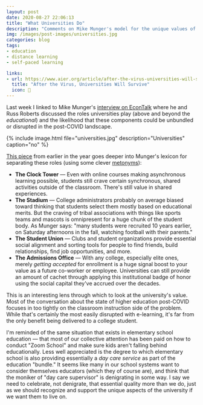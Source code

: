 ```yaml
---
layout: post
date: 2020-08-27 22:06:13
title: "What Universities Do"
description: "Comments on Mike Munger's model for the unique values of the university."
img: /images/post-images/universities.jpg
categories: blog
tags:
- education
- distance learning
- self-paced learning

links:
- url: https://www.aier.org/article/after-the-virus-universities-will-survive/
  title: "After the Virus, Universities Will Survive"
  icon: 🏫
---
```


Last week I linked to Mike Munger's [interview on EconTalk](/post/weekend-reading-a-new-web-future-of-higher-ed-and-a-ford-concept-car/ "Weekend Reading: A New Web, Future of Higher Ed") where he and Russ Roberts discussed the roles universities play (above and beyond the _educational_) and the likelihood that these components could be unbundled or disrupted in the post-COVID landscape.

{% include image.html file="universities.jpg" description="Universities" caption="no" %}

[This piece](https://www.aier.org/article/after-the-virus-universities-will-survive/ "After the Virus, the Universities Will Survive") from earlier in the year goes deeper into Munger's lexicon for separating these roles (using some clever [metonyms](https://en.wikipedia.org/wiki/Metonymy "Metonym")):

* **The Clock Tower** — Even with online courses making asynchronous learning possible, students still crave certain synchronous, shared activities outside of the classroom. There's still value in shared experiences.
* **The Stadium** — College administrators probably on average biased toward thinking that students select them mostly based on educational merits. But the craving of tribal associations with things like sports teams and mascots is omnipresent for a huge chunk of the student body. As Munger says: "many students were recruited 10 years earlier, on Saturday afternoons in the fall, watching football with their parents."
* **The Student Union** — Clubs and student organizations provide essential social alignment and sorting tools for people to find friends, build relationships, find job opportunities, and more.
* **The Admissions Office** — With any college, especially elite ones, merely _getting accepted_ for enrollment is a huge signal boost to your value as a future co-worker or employee. Universities can still provide an amount of cachet through applying this institutional badge of honor using the social capital they've accrued over the decades.

This is an interesting lens through which to look at the university's value. Most of the conversation about the state of higher education post-COVID focuses in too tightly on the classroom instruction side of the problem. While that's certainly the most easily disrupted with e-learning, it's far from the only benefit being delivered to a college student.

I'm reminded of the same situation that exists in elementary school education — that most of our collective attention has been paid on how to conduct "Zoom School" and make sure kids aren't falling behind educationally. Less well appreciated is the degree to which elementary school is also providing essentially a _day care service_ as part of the education "bundle." It seems like many in our school systems want to consider themselves educators (which they of course are), and think that the moniker of "day care supervisor" is denigrating in some way. I say we need to celebrate, not denigrate, that essential quality more than we do, just as we should recognize and support the unique aspects of the university if we want them to live on.
